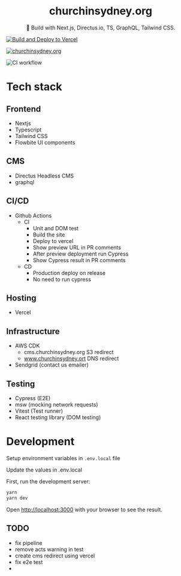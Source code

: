 <div align="center">
  <h1>churchinsydney.org</h1>
  <p>💠 Build with Next.js, Directus.io, TS, GraphQL, Tailwind CSS.</p>
</div>

[![Build and Deploy to Vercel](https://github.com/churchinsydney/churchinsydney.org/actions/workflows/vercel.yml/badge.svg)](https://github.com/churchinsydney/churchinsydney.org/actions/workflows/vercel.yml)

[![churchinsydney.org](https://img.shields.io/endpoint?url=https://dashboard.cypress.io/badge/simple/413bgh&style=flat&logo=cypress)](https://dashboard.cypress.io/projects/413bgh/runs)

![CI workflow](https://github.com/churchinsydney/churchinsydney.org/actions/workflows/unit-tests.yml/badge.svg)

# Tech stack

## Frontend
- Nextjs
- Typescript
- Tailwind CSS
- Flowbite UI components

## CMS
- Directus Headless CMS
- graphql

## CI/CD
- Github Actions
  - CI
    - Unit and DOM test
    - Build the site
    - Deploy to vercel
    - Show preview URL in PR comments
    - After preview deployment run Cypress
    - Show Cypress result in PR comments
  - CD
    - Production deploy on release
    - No need to run cypress
## Hosting
- Vercel

## Infrastructure
- AWS CDK
  - cms.churchinsydney.org S3 redirect
  - www.churchinsydney.ort DNS redirect
- Sendgrid (contact us emailer)

## Testing
- Cypress (E2E)
- msw (mocking network requests)
- Vitest (Test runner)
- React testing library (DOM testing)

# Development

Setup environment variables in `.env.local` file

Update the values in .env.local

First, run the development server:

```bash
yarn
yarn dev
```

Open [http://localhost:3000](http://localhost:3000) with your browser to see the result.

## TODO

* fix pipeline
* remove acts warning in test
* create cms redirect using vercel
* fix e2e test
* 